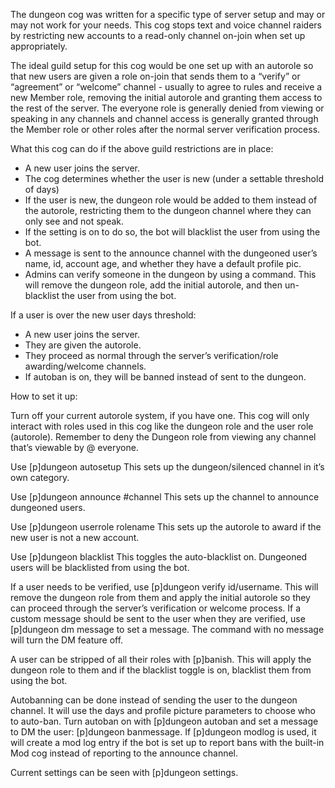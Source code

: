 
The dungeon cog was written for a specific type of server setup and may or may not work for your needs. This cog stops text and voice channel raiders by restricting new accounts to a read-only channel on-join when set up appropriately.

The ideal guild setup for this cog would be one set up with an autorole so that new users are given a role on-join that sends them to a “verify” or “agreement” or “welcome” channel - usually to agree to rules and receive a new Member role, removing the initial autorole and granting them access to the rest of the server. The everyone role is generally denied from viewing or speaking in any channels and channel access is generally granted through the Member role or other roles after the normal server verification process.


What this cog can do if the above guild restrictions are in place:

- A new user joins the server.
- The cog determines whether the user is new (under a settable threshold of days)
- If the user is new, the dungeon role would be added to them instead of the autorole, restricting them to the dungeon channel where they can only see and not speak. 
- If the setting is on to do so, the bot will blacklist the user from using the bot.
- A message is sent to the announce channel with the dungeoned user’s name, id, account age, and whether they have a default profile pic.
- Admins can verify someone in the dungeon by using a command. This will remove the dungeon role, add the initial autorole, and then un-blacklist the user from using the bot.

If a user is over the new user days threshold:

- A new user joins the server.
- They are given the autorole.
- They proceed as normal through the server’s verification/role awarding/welcome channels.
- If autoban is on, they will be banned instead of sent to the dungeon.

How to set it up:

Turn off your current autorole system, if you have one. This cog will only interact with roles used in this cog like the dungeon role and the user role (autorole).
Remember to deny the Dungeon role from viewing any channel that’s viewable by @ everyone.

Use [p]dungeon autosetup
    This sets up the dungeon/silenced channel in it’s own category.

Use [p]dungeon announce #channel
    This sets up the channel to announce dungeoned users.

Use [p]dungeon userrole rolename
    This sets up the autorole to award if the new user is not a new account.

Use [p]dungeon blacklist
    This toggles the auto-blacklist on. Dungeoned users will be blacklisted from using the bot.

If a user needs to be verified, use [p]dungeon verify id/username. This will remove the dungeon role from them and apply the initial autorole so they can proceed through the server’s verification or welcome process. If a custom message should be sent to the user when they are verified, use [p]dungeon dm message to set a message. The command with no message will turn the DM feature off.

A user can be stripped of all their roles with [p]banish. This will apply the dungeon role to them and if the blacklist toggle is on, blacklist them from using the bot.

Autobanning can be done instead of sending the user to the dungeon channel. It will use the days and profile picture parameters to choose who to auto-ban. Turn autoban on with [p]dungeon autoban and set a message to DM the user: [p]dungeon banmessage. If [p]dungeon modlog is used, it will create a mod log entry if the bot is set up to report bans with the built-in Mod cog instead of reporting to the announce channel.

Current settings can be seen with [p]dungeon settings.
